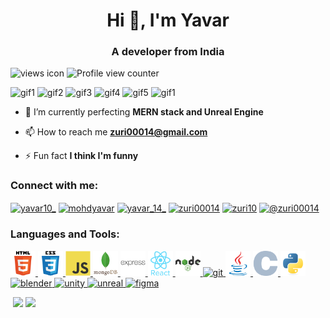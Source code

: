 <h1 align="center">Hi 👋, I'm Yavar</h1>
<h3 align="center">A developer from India</h3>

<p align="left">
  <img src="https://img.icons8.com/fluency/24/visible.png" alt="views icon" />
  <img src="https://komarev.com/ghpvc/?username=yavar10&label=Profile%20Views&color=blueviolet&style=flat-square" alt="Profile view counter" />
</p>



<div align="left">
  <img src="https://drive.google.com/uc?export=download&id=1RaUSoZ8U706jIjl8CrlH4N4wQ5077Kqf" alt="gif1" width="16%" />
  <img src="https://drive.google.com/uc?export=download&id=17g4w_7OeoJQSxWBDN5Sk1PDjzfxIjgDB" alt="gif2" width="16%" />
  <img src="https://drive.google.com/uc?export=download&id=12EniASwzFdZx54dkCWczy3K5dZWZkGxA" alt="gif3" width="16%" />
  <img src="https://drive.google.com/uc?export=download&id=1BKhLeHwTEuaL20xef6gq6zF_wvCgj-7O" alt="gif4" width="16%" />
  <img src="https://drive.google.com/uc?export=download&id=1Hn4DyNOkEDH3u3QzZO5CHPDaykuv_J4i" alt="gif5" width="16%" />
  <img src="https://drive.google.com/uc?export=download&id=1RaUSoZ8U706jIjl8CrlH4N4wQ5077Kqf" alt="gif1" width="16%" />
</div>

- 🌱 I’m currently perfecting **MERN stack and Unreal Engine**

- 📫 How to reach me **zuri00014@gmail.com**

- ⚡ Fun fact **I think I'm funny**

<h3 align="left">Connect with me:</h3>
<p align="left">
<a href="https://twitter.com/yavar10_" target="blank"><img align="center" src="https://raw.githubusercontent.com/rahuldkjain/github-profile-readme-generator/master/src/images/icons/Social/twitter.svg" alt="yavar10_" height="30" width="40" /></a>
<a href="https://linkedin.com/in/mohdyavar" target="blank"><img align="center" src="https://raw.githubusercontent.com/rahuldkjain/github-profile-readme-generator/master/src/images/icons/Social/linked-in-alt.svg" alt="mohdyavar" height="30" width="40" /></a>
<a href="https://instagram.com/yavar_14_" target="blank"><img align="center" src="https://raw.githubusercontent.com/rahuldkjain/github-profile-readme-generator/master/src/images/icons/Social/instagram.svg" alt="yavar_14_" height="30" width="40" /></a>
<a href="https://www.hackerrank.com/zuri00014" target="blank"><img align="center" src="https://raw.githubusercontent.com/rahuldkjain/github-profile-readme-generator/master/src/images/icons/Social/hackerrank.svg" alt="zuri00014" height="30" width="40" /></a>
<a href="https://www.leetcode.com/zuri10" target="blank"><img align="center" src="https://raw.githubusercontent.com/rahuldkjain/github-profile-readme-generator/master/src/images/icons/Social/leet-code.svg" alt="zuri10" height="30" width="40" /></a>
<a href="https://www.hackerearth.com/@zuri00014" target="blank"><img align="center" src="https://raw.githubusercontent.com/rahuldkjain/github-profile-readme-generator/master/src/images/icons/Social/hackerearth.svg" alt="@zuri00014" height="30" width="40" /></a>
</p>

<h3 align="left">Languages and Tools:</h3>
<p align="left"> 
  <a href="https://www.w3.org/html/" target="_blank" rel="noreferrer"> <img src="https://raw.githubusercontent.com/devicons/devicon/master/icons/html5/html5-original-wordmark.svg" alt="html5" width="40" height="40"/> </a> 
  <a href="https://www.w3schools.com/css/" target="_blank" rel="noreferrer"> <img src="https://raw.githubusercontent.com/devicons/devicon/master/icons/css3/css3-original-wordmark.svg" alt="css3" width="40" height="40"/> </a> 
  <a href="https://developer.mozilla.org/en-US/docs/Web/JavaScript" target="_blank" rel="noreferrer"> <img src="https://raw.githubusercontent.com/devicons/devicon/master/icons/javascript/javascript-original.svg" alt="javascript" width="40" height="40"/> </a> 
   <a href="https://www.mongodb.com/" target="_blank" rel="noreferrer"> 
    <img src="https://raw.githubusercontent.com/devicons/devicon/master/icons/mongodb/mongodb-original-wordmark.svg" alt="mongodb" width="40" height="40"/> 
  </a> 
  <a href="https://expressjs.com" target="_blank" rel="noreferrer"> 
    <img src="https://raw.githubusercontent.com/devicons/devicon/master/icons/express/express-original-wordmark.svg" alt="express" width="40" height="40"/> 
  </a>
  <a href="https://reactjs.org/" target="_blank" rel="noreferrer"> <img src="https://raw.githubusercontent.com/devicons/devicon/master/icons/react/react-original-wordmark.svg" alt="react" width="40" height="40"/> </a> 
  <a href="https://nodejs.org" target="_blank" rel="noreferrer"> 
  <img src="https://raw.githubusercontent.com/devicons/devicon/master/icons/nodejs/nodejs-original-wordmark.svg" alt="nodejs" width="40" height="40"/> 
</a>
  <a href="https://git-scm.com/" target="_blank" rel="noreferrer"> <img src="https://www.vectorlogo.zone/logos/git-scm/git-scm-icon.svg" alt="git" width="40" height="40"/> </a> 
  <a href="https://www.java.com" target="_blank" rel="noreferrer"> <img src="https://raw.githubusercontent.com/devicons/devicon/master/icons/java/java-original.svg" alt="java" width="40" height="40"/> </a> 
  <a href="https://www.cprogramming.com/" target="_blank" rel="noreferrer"> <img src="https://raw.githubusercontent.com/devicons/devicon/master/icons/c/c-original.svg" alt="c" width="40" height="40"/> </a> 
  <a href="https://www.python.org" target="_blank" rel="noreferrer"> <img src="https://raw.githubusercontent.com/devicons/devicon/master/icons/python/python-original.svg" alt="python" width="40" height="40"/> </a> 
  <a href="https://www.blender.org/" target="_blank" rel="noreferrer"> <img src="https://download.blender.org/branding/community/blender_community_badge_white.svg" alt="blender" width="40" height="40"/> </a> 
  <a href="https://unity.com/" target="_blank" rel="noreferrer"> <img src="https://www.vectorlogo.zone/logos/unity3d/unity3d-icon.svg" alt="unity" width="40" height="40"/> </a> 
  <a href="https://unrealengine.com/" target="_blank" rel="noreferrer"> <img src="https://raw.githubusercontent.com/kenangundogan/fontisto/036b7eca71aab1bef8e6a0518f7329f13ed62f6b/icons/svg/brand/unreal-engine.svg" alt="unreal" width="40" height="40"/> </a> 
  <a href="https://www.figma.com/" target="_blank" rel="noreferrer"> <img src="https://www.vectorlogo.zone/logos/figma/figma-icon.svg" alt="figma" width="40" height="40"/> </a> 
</p>

<p>&nbsp;<img src="https://github-readme-stats.vercel.app/api/top-langs?username=yavar10&layout=compact&cache_seconds=180" />
<img src="https://github-readme-stats.vercel.app/api?username=yavar10&show_icons=true&locale=en&cache_seconds=180" /></p>


